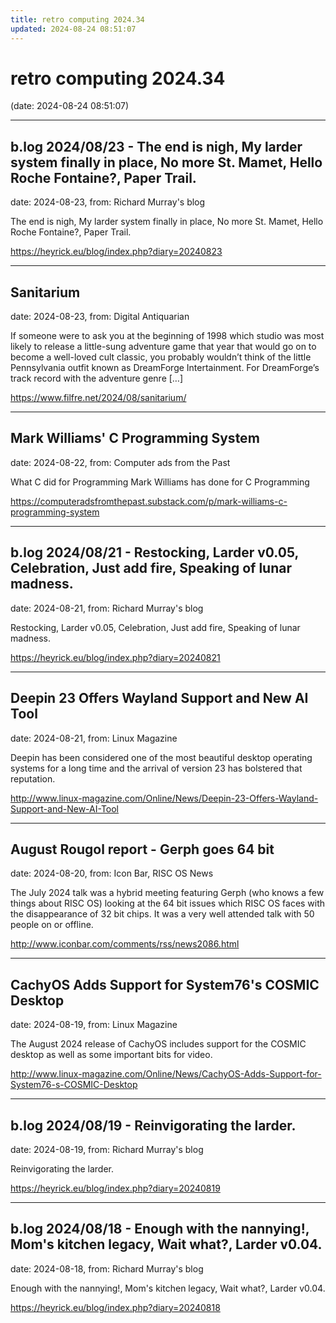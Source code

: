 ```yaml
---
title: retro computing 2024.34
updated: 2024-08-24 08:51:07
---
```


# retro computing 2024.34

(date: 2024-08-24 08:51:07)

---

## b.log 2024/08/23 - The end is nigh, My larder system finally in place, No more St. Mamet, Hello Roche Fontaine?, Paper Trail.

date: 2024-08-23, from: Richard Murray's blog

The end is nigh, My larder system finally in place, No more St. Mamet, Hello Roche Fontaine?, Paper Trail. 

<https://heyrick.eu/blog/index.php?diary=20240823>

---

## Sanitarium

date: 2024-08-23, from: Digital Antiquarian

If someone were to ask you at the beginning of 1998 which studio was most likely to release a little-sung adventure game that year that would go on to become a well-loved cult classic, you probably wouldn&#8217;t think of the little Pennsylvania outfit known as DreamForge Intertainment. For DreamForge&#8217;s track record with the adventure genre [&#8230;] 

<https://www.filfre.net/2024/08/sanitarium/>

---

## Mark Williams' C Programming System

date: 2024-08-22, from: Computer ads from the Past

What C did for Programming Mark Williams has done for C Programming 

<https://computeradsfromthepast.substack.com/p/mark-williams-c-programming-system>

---

## b.log 2024/08/21 - Restocking, Larder v0.05, Celebration, Just add fire, Speaking of lunar madness.

date: 2024-08-21, from: Richard Murray's blog

Restocking, Larder v0.05, Celebration, Just add fire, Speaking of lunar madness. 

<https://heyrick.eu/blog/index.php?diary=20240821>

---

## Deepin 23 Offers Wayland Support and New AI Tool

date: 2024-08-21, from: Linux Magazine

<p>Deepin has been considered one of the most beautiful desktop operating systems for a long time and the arrival of version 23 has bolstered that reputation.</p> 

<http://www.linux-magazine.com/Online/News/Deepin-23-Offers-Wayland-Support-and-New-AI-Tool>

---

## August Rougol report - Gerph goes 64 bit

date: 2024-08-20, from: Icon Bar, RISC OS News

The July 2024 talk was a hybrid meeting featuring Gerph (who knows a few things about RISC OS) looking at the 64 bit issues which RISC OS faces with the disappearance of 32 bit chips. It was a very well attended talk with 50 people on or offline. 

<http://www.iconbar.com/comments/rss/news2086.html>

---

## CachyOS Adds Support for System76's COSMIC Desktop

date: 2024-08-19, from: Linux Magazine

<p>The August 2024 release of CachyOS includes support for the COSMIC desktop as well as some important bits for video.</p> 

<http://www.linux-magazine.com/Online/News/CachyOS-Adds-Support-for-System76-s-COSMIC-Desktop>

---

## b.log 2024/08/19 - Reinvigorating the larder.

date: 2024-08-19, from: Richard Murray's blog

Reinvigorating the larder. 

<https://heyrick.eu/blog/index.php?diary=20240819>

---

## b.log 2024/08/18 - Enough with the nannying!, Mom's kitchen legacy, Wait what?, Larder v0.04.

date: 2024-08-18, from: Richard Murray's blog

Enough with the nannying!, Mom's kitchen legacy, Wait what?, Larder v0.04. 

<https://heyrick.eu/blog/index.php?diary=20240818>

